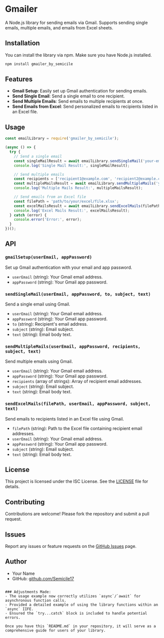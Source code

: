 # Gmailer

A Node.js library for sending emails via Gmail. Supports sending single emails, multiple emails, and emails from Excel sheets.

## Installation

You can install the library via npm. Make sure you have Node.js installed.

```bash
npm install gmailer_by_semicile
```

## Features

- **Gmail Setup**: Easily set up Gmail authentication for sending emails.
- **Send Single Email**: Send a single email to one recipient.
- **Send Multiple Emails**: Send emails to multiple recipients at once.
- **Send Emails from Excel**: Send personalized emails to recipients listed in an Excel file.

## Usage

```javascript
const emailLibrary = require('gmailer_by_semicile');

(async () => {
  try {
    // Send a single email
    const singleMailResult = await emailLibrary.sendSingleMail('your-email@gmail.com', 'your-app-password', 'recipient@example.com', 'Test Subject', 'Test Body');
    console.log('Single Mail Result:', singleMailResult);

    // Send multiple emails
    const recipients = ['recipient1@example.com', 'recipient2@example.com'];
    const multipleMailsResult = await emailLibrary.sendMultipleMails('your-email@gmail.com', 'your-app-password', recipients, 'Test Subject', 'Test Body');
    console.log('Multiple Mails Result:', multipleMailsResult);

    // Send emails from an Excel file
    const filePath = 'path/to/your/excel/file.xlsx';
    const excelMailsResult = await emailLibrary.sendExcelMails(filePath, 'your-email@gmail.com', 'your-app-password', 'Test Subject', 'Test Body');
    console.log('Excel Mails Result:', excelMailsResult);
  } catch (error) {
    console.error('Error:', error);
  }
})();
```

## API

### `gmailSetup(userEmail, appPassword)`

Set up Gmail authentication with your email and app password.

- `userEmail` (string): Your Gmail email address.
- `appPassword` (string): Your Gmail app password.

### `sendSingleMail(userEmail, appPassword, to, subject, text)`

Send a single email using Gmail.

- `userEmail` (string): Your Gmail email address.
- `appPassword` (string): Your Gmail app password.
- `to` (string): Recipient's email address.
- `subject` (string): Email subject.
- `text` (string): Email body text.

### `sendMultipleMails(userEmail, appPassword, recipients, subject, text)`

Send multiple emails using Gmail.

- `userEmail` (string): Your Gmail email address.
- `appPassword` (string): Your Gmail app password.
- `recipients` (array of strings): Array of recipient email addresses.
- `subject` (string): Email subject.
- `text` (string): Email body text.

### `sendExcelMails(filePath, userEmail, appPassword, subject, text)`

Send emails to recipients listed in an Excel file using Gmail.

- `filePath` (string): Path to the Excel file containing recipient email addresses.
- `userEmail` (string): Your Gmail email address.
- `appPassword` (string): Your Gmail app password.
- `subject` (string): Email subject.
- `text` (string): Email body text.

## License

This project is licensed under the ISC License. See the [LICENSE](LICENSE) file for details.

## Contributing

Contributions are welcome! Please fork the repository and submit a pull request.

## Issues

Report any issues or feature requests on the [GitHub Issues](https://github.com/Semicile17/Gmailer/issues) page.

## Author

- Your Name
- GitHub: [github.com/Semicile17](https://github.com/Semicile17)
```

### Adjustments Made:
- The usage example now correctly utilizes `async`/`await` for asynchronous function calls.
- Provided a detailed example of using the library functions within an `async` IIFE.
- Ensured the `try...catch` block is included to handle potential errors.

Once you have this `README.md` in your repository, it will serve as a comprehensive guide for users of your library.